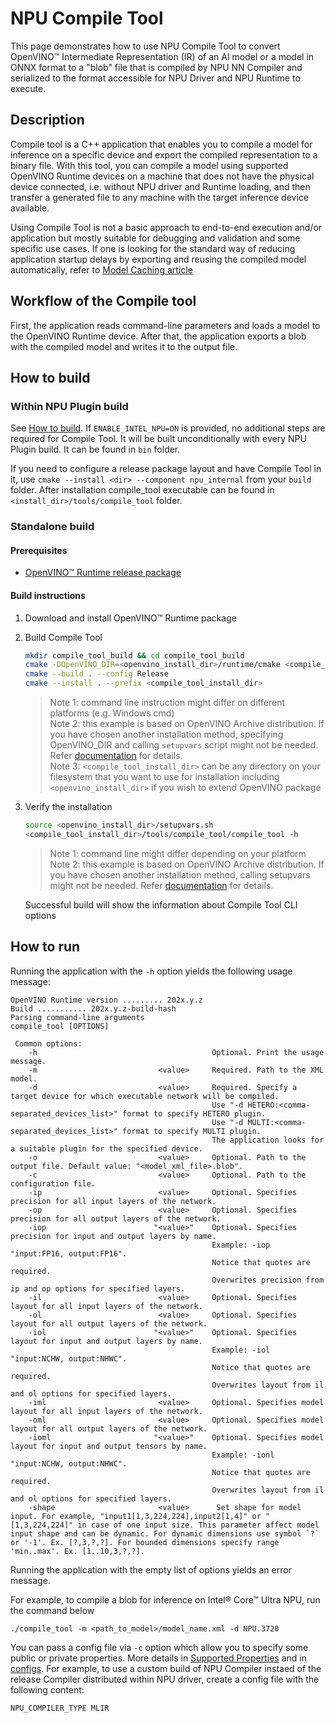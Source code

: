 # NPU Compile Tool

This page demonstrates how to use NPU Compile Tool to convert OpenVINO™ Intermediate Representation (IR) of an AI model or a model in ONNX format to a "blob" file that is compiled by NPU NN Compiler and serialized to the format accessible for NPU Driver and NPU Runtime to execute.


## Description 

Compile tool is a C++ application that enables you to compile a model for inference on a specific device and export the compiled representation to a binary file.
With this tool, you can compile a model using supported OpenVINO Runtime devices on a machine that does not have the physical device connected, i.e. without NPU driver and Runtime loading, and then transfer a generated file to any machine with the target inference device available. 

Using Compile Tool is not a basic approach to end-to-end execution and/or application but mostly suitable for debugging and validation and some specific use cases. If one is looking for the standard way of reducing application startup delays by exporting and reusing the compiled model automatically, refer to [Model Caching article](https://docs.openvino.ai/2024/openvino-workflow/running-inference/inference-devices-and-modes/npu-device.html#model-caching)

## Workflow of the Compile tool

First, the application reads command-line parameters and loads a model to the OpenVINO Runtime device. After that, the application exports a blob with the compiled model and writes it to the output file.

## How to build

### Within NPU Plugin build

See [How to build](https://github.com/openvinotoolkit/openvino/wiki#how-to-build). If `ENABLE_INTEL_NPU=ON` is provided, no additional steps are required for Compile Tool. It will be built unconditionally with every NPU Plugin build. It can be found in `bin` folder.  

If you need to configure a release package layout and have Compile Tool in it, use `cmake --install <dir> --component npu_internal` from your `build` folder. After installation compile_tool executable can be found in `<install_dir>/tools/compile_tool` folder.

### Standalone build

#### Prerequisites 
* [OpenVINO™ Runtime release package](https://docs.openvino.ai/2024/get-started/install-openvino.html)

#### Build instructions
1. Download and install OpenVINO™ Runtime package 
2. Build Compile Tool
    ```sh
    mkdir compile_tool_build && cd compile_tool_build
    cmake -DOpenVINO_DIR=<openvino_install_dir>/runtime/cmake <compile_tool_source_dir>
    cmake --build . --config Release
    cmake --install . --prefix <compile_tool_install_dir>
    ```
    > Note 1: command line instruction might differ on different platforms (e.g. Windows cmd)  
    > Note 2: this example is based on OpenVINO Archive distribution. If you have chosen another installation method, specifying OpenVINO_DIR and calling `setupvars` script might not be needed. Refer [documentation](https://docs.openvino.ai/2024/get-started/install-openvino.html) for details.  
    > Note 3: `<compile_tool_install_dir>` can be any directory on your filesystem that you want to use for installation including `<openvino_install_dir>` if you wish to extend OpenVINO package
3. Verify the installation
    ```sh
    source <openvino_install_dir>/setupvars.sh
    <compile_tool_install_dir>/tools/compile_tool/compile_tool -h
    ```
    > Note 1: command line might differ depending on your platform  
    > Note 2: this example is based on OpenVINO Archive distribution. If you have chosen another installation method, calling setupvars might not be needed. Refer [documentation](https://docs.openvino.ai/2024/get-started/install-openvino.html) for details.  

    Successful build will show the information about Compile Tool CLI options


## How to run 

Running the application with the `-h` option yields the following usage message:
```
OpenVINO Runtime version ......... 202x.y.z
Build ........... 202x.y.z-build-hash
Parsing command-line arguments
compile_tool [OPTIONS]

 Common options:
    -h                                       Optional. Print the usage message.
    -m                           <value>     Required. Path to the XML model.
    -d                           <value>     Required. Specify a target device for which executable network will be compiled.
                                             Use "-d HETERO:<comma-separated_devices_list>" format to specify HETERO plugin.
                                             Use "-d MULTI:<comma-separated_devices_list>" format to specify MULTI plugin.
                                             The application looks for a suitable plugin for the specified device.
    -o                           <value>     Optional. Path to the output file. Default value: "<model_xml_file>.blob".
    -c                           <value>     Optional. Path to the configuration file.
    -ip                          <value>     Optional. Specifies precision for all input layers of the network.
    -op                          <value>     Optional. Specifies precision for all output layers of the network.
    -iop                        "<value>"    Optional. Specifies precision for input and output layers by name.
                                             Example: -iop "input:FP16, output:FP16".
                                             Notice that quotes are required.
                                             Overwrites precision from ip and op options for specified layers.
    -il                          <value>     Optional. Specifies layout for all input layers of the network.
    -ol                          <value>     Optional. Specifies layout for all output layers of the network.
    -iol                        "<value>"    Optional. Specifies layout for input and output layers by name.
                                             Example: -iol "input:NCHW, output:NHWC".
                                             Notice that quotes are required.
                                             Overwrites layout from il and ol options for specified layers.
    -iml                         <value>     Optional. Specifies model layout for all input layers of the network.
    -oml                         <value>     Optional. Specifies model layout for all output layers of the network.
    -ioml                       "<value>"    Optional. Specifies model layout for input and output tensors by name.
                                             Example: -ionl "input:NCHW, output:NHWC".
                                             Notice that quotes are required.
                                             Overwrites layout from il and ol options for specified layers.
    -shape                       <value>      Set shape for model input. For example, "input1[1,3,224,224],input2[1,4]" or "[1,3,224,224]" in case of one input size. This parameter affect model input shape and can be dynamic. For dynamic dimensions use symbol `?` or '-1'. Ex. [?,3,?,?]. For bounded dimensions specify range 'min..max'. Ex. [1..10,3,?,?].
```
Running the application with the empty list of options yields an error message.

For example, to compile a blob for inference on Intel® Core™ Ultra NPU, run the command below
```
./compile_tool -m <path_to_model>/model_name.xml -d NPU.3720
```

You can pass a config file via `-c` option which allow you to specify some public or private properties. More details in [Supported Properties](https://github.com/openvinotoolkit/openvino/tree/master/src/plugins/intel_npu#supported-properties) and in [configs](https://github.com/openvinotoolkit/openvino/tree/master/src/plugins/intel_npu/src/al/include/config). For example, to use a custom build of NPU Compiler instaed of the release Compiler distributed within NPU driver, create a config file with the following content:
```
NPU_COMPILER_TYPE MLIR
```

